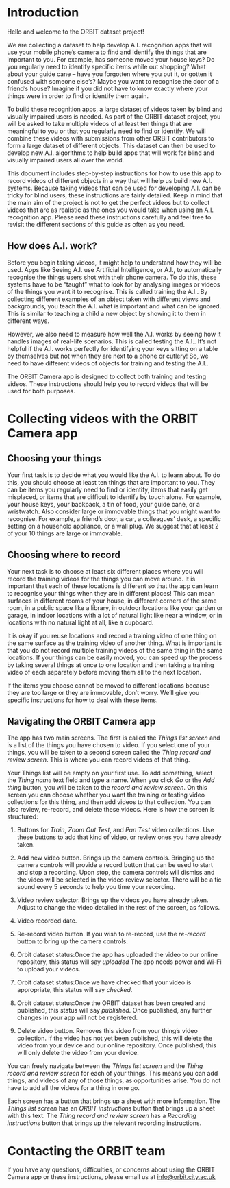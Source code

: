 # Introduction

Hello and welcome to the ORBIT dataset project! 

We are collecting a dataset to help develop A.I. recognition apps that will use your mobile phone’s camera to find and identify the things that are important to you. For example, has someone moved your house keys? Do you regularly need to identify specific items while out shopping? What about your guide cane – have you forgotten where you put it, or gotten it confused with someone else’s? Maybe you want to recognise the door of a friend’s house? Imagine if you did not have to know exactly where your things were in order to find or identify them again.

To build these recognition apps, a large dataset of videos taken by blind and visually impaired users is needed. As part of the ORBIT dataset project, you will be asked to take multiple videos of at least ten things that are meaningful to you or that you regularly need to find or identify. We will combine these videos with submissions from other ORBIT contributors to form a large dataset of different objects. This dataset can then be used to develop new A.I. algorithms to help build apps that will work for blind and visually impaired users all over the world.

This document includes step-by-step instructions for how to use this app to record videos of different objects in a way that will help us build new A.I. systems. Because taking videos that can be used for developing A.I. can be tricky for blind users, these instructions are fairly detailed. Keep in mind that the main aim of the project is not to get the perfect videos but to collect videos that are as realistic as the ones you would take when using an A.I. recognition app. Please read these instructions carefully and feel free to revisit the different sections of this guide as often as you need.

## How does A.I. work?

Before you begin taking videos, it might help to understand how they will be used. Apps like Seeing A.I. use Artificial Intelligence, or A.I., to automatically recognise the things users shot with their phone camera. To do this, these systems have to be “taught” what to look for by analysing images or videos of the things you want it to recognise. This is called training the A.I.. By collecting different examples of an object taken with different views and backgrounds, you teach the A.I. what is important and what can be ignored. This is similar to teaching a child a new object by showing it to them in different ways.

However, we also need to measure how well the A.I. works by seeing how it handles images of real-life scenarios. This is called testing the A.I.. It’s not helpful if the A.I. works perfectly for identifying your keys sitting on a table by themselves but not when they are next to a phone or cutlery! So, we need to have different videos of objects for training and testing the A.I..

The ORBIT Camera app is designed to collect both training and testing videos. These instructions should help you to record videos that will be used for both purposes.

# Collecting videos with the ORBIT Camera app

## Choosing your things

Your first task is to decide what you would like the A.I. to learn about. To do this, you should choose at least ten things that are important to you. They can be items you regularly need to find or identify, items that easily get misplaced, or items that are difficult to identify by touch alone. For example, your house keys, your backpack, a tin of food, your guide cane, or a wristwatch. Also consider large or immovable things that you might want to recognise. For example, a friend’s door, a car, a colleagues’ desk, a specific setting on a household appliance, or a wall plug. We suggest that at least 2 of your 10 things are large or immovable.

## Choosing where to record

Your next task is to choose at least six different places where you will record the training videos for the things you can move around. It is important that each of these locations is different so that the app can learn to recognise your things when they are in different places! This can mean surfaces in different rooms of your house, in different corners of the same room, in a public space like a library, in outdoor locations like your garden or garage, in indoor locations with a lot of natural light like near a window, or in locations with no natural light at all, like a cupboard.

It is okay if you reuse locations and record a training video of one thing on the same surface as the training video of another thing. What is important is that you do not record multiple training videos of the same thing in the same locations. If your things can be easily moved, you can speed up the process by taking several things at once to one location and then taking a training video of each separately before moving them all to the next location.

If the items you choose cannot be moved to different locations because they are too large or they are immovable, don’t worry. We’ll give you specific instructions for how to deal with these items. 

## Navigating the ORBIT Camera app 

The app has two main screens. The first is called the _Things list screen_ and is a list of the things you have chosen to video. If you select one of your things, you will be taken to a second screen called the _Thing record and review screen_. This is where you can record videos of that thing. 

Your Things list will be empty on your first use. To add something, select the _Thing name_ text field and type a name. When you click _Go_ or the _Add thing_ button, you will be taken to the _record and review screen_. On this screen you can choose whether you want the training or testing video collections for this thing, and then add videos to that collection. You can also review, re-record, and delete these videos. Here is how the screen is structured: 

1. Buttons for _Train_, _Zoom Out Test_, and _Pan Test_ video collections. Use these buttons to add that kind of video, or review ones you have already taken. 

2. Add new video button. Brings up the camera controls. Bringing up the camera controls will provide a record button that can be used to start and stop a recording. Upon stop, the camera controls will dismiss and the video will be selected in the video review selector. There will be a tic sound every 5 seconds to help you time your recording. 

3. Video review selector. Brings up the videos you have already taken. Adjust to change the video detailed in the rest of the screen, as follows. 

4. Video recorded date. 

5. Re-record video button. If you wish to re-record, use the _re-record_ button to bring up the camera controls. 

6. Orbit dataset status:Once the app has uploaded the video to our online repository, this status will say _uploaded_ The app needs power and Wi-Fi to upload your videos.

7. Orbit dataset status:Once we have checked that your video is appropriate, this status will say _checked_.

8. Orbit dataset status:Once the ORBIT dataset has been created and published, this status will say _published_. Once published, any further changes in your app will not be registered. 

9. Delete video button. Removes this video from your thing’s video collection. If the video has not yet been published, this will delete the video from your device and our online repository. Once published, this will only delete the video from your device.

You can freely navigate between the _Things list screen_ and the _Thing record and review screen_ for each of your things. This means you can add things, and videos of any of those things, as opportunities arise. You do not have to add all the videos for a thing in one go.

Each screen has a button that brings up a sheet with more information. The _Things list screen_ has an _ORBIT instructions_ button that brings up a sheet with this text. The _Thing record and review screen_ has a _Recording instructions_ button that brings up the relevant recording instructions.

# Contacting the ORBIT team
If you have any questions, difficulties, or concerns about using the ORBIT Camera app or these instructions, please email us at info@orbit.city.ac.uk
